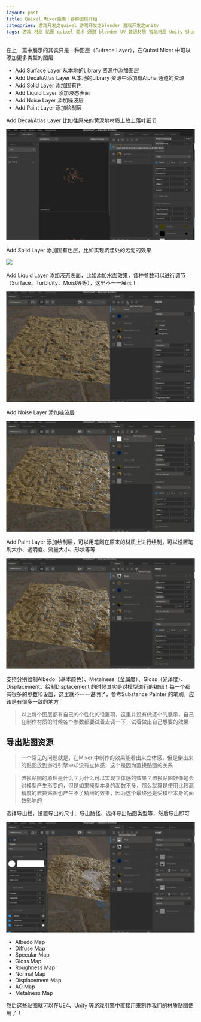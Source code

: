 ```yaml
---
layout: post
title: Quixel Mixer指南：各种图层介绍
categories: 游戏开发之quixel 游戏开发之blender 游戏开发之unity
tags: 游戏 材质 贴图 quixel 美术 通道 blender UV 普通材质 智能材质 Unity Shader 光照 纹理 模型 3D 图层 绘制图层 填充图层 遮罩 蒙版
---
```


在上一篇中展示的其实只是一种图层（Sufrace Layer），在Quixel Mixer 中可以添加更多类型的图层

* Add Surface Layer 从本地的Library 资源中添加图层
* Add Decal/Atlas Layer 从本地的Library 资源中添加有Alpha 通道的资源
* Add Solid Layer 添加固有色
* Add Liquid Layer 添加液态表面
* Add Noise Layer 添加噪波层
* Add Paint Layer 添加绘制层

Add Decal/Atlas Layer 比如往原来的黄泥地材质上放上落叶细节

![](../media/image/2020-07-20/06.gif)

Add Solid Layer 添加固有色层，比如实现坑洼处的污泥的效果

![](../media/image/2020-07-20/07.gif)

Add Liquid Layer 添加液态表面，比如添加水面效果，各种参数可以进行调节（Surface、Turbidity、Moist等等），这里不一一展示！

![](../media/image/2020-07-20/08.gif)

Add Noise Layer 添加噪波层

![](../media/image/2020-07-20/09.gif)

Add Paint Layer 添加绘制层，可以用笔刷在原来的材质上进行绘制，可以设置笔刷大小、透明度、流量大小、形状等等

![](../media/image/2020-07-20/10.gif)

支持分别绘制Albedo（基本颜色）、Metalness（金属度）、Gloss（光泽度）、Displacement。绘制Displacement 的时候其实是对模型进行的编辑！每一个都有很多的参数和设置，这里就不一一说明了，参考Substance Painter 的笔刷，应该是有很多一致的地方

>以上每个图层都有自己的个性化的设置项，这里并没有做逐个的展示，自己在制作材质的时候各个参数都要试着去调一下，试着做出自己想要的效果

## 导出贴图资源

>一个常见的问题就是，在Mixer 中制作的效果能看出来立体感，但是倒出来的贴图放到游戏引擎中却没有立体感，这个是因为置换贴图的关系

>置换贴图的原理是什么？为什么可以实现立体感的效果？置换贴图好像是会对模型产生形变的，但是如果模型本身的面数不多，那么就算是使用比较高精度的置换贴图也产生不了精细的效果，因为这个最终还是受模型本身的面数影响的

选择导出栏，设置导出的尺寸、导出路径、选择导出贴图类型等，然后导出即可

![](../media/image/2020-07-20/11.gif)

* Albedo Map
* Diffuse Map
* Specular Map
* Gloss Map
* Roughness Map
* Normal Map
* Displacement Map
* AO Map
* Metalness Map

然后这些贴图就可以在UE4、Unity 等游戏引擎中直接用来制作我们的材质贴图使用了！
